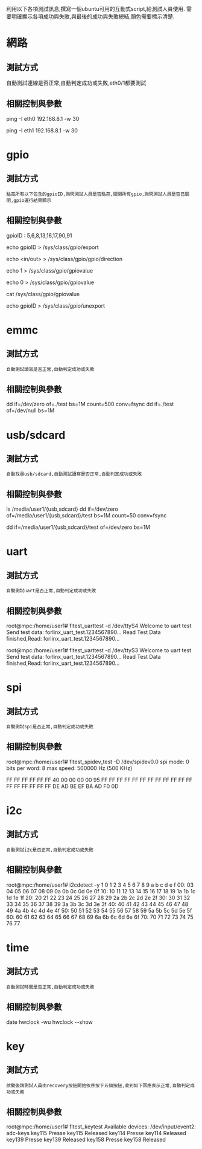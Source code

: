 
利用以下各項測試訊息,撰寫一個ubuntu可用的互動式script,給測試人員使用.
需要明確顯示各項成功與失敗,與最後的成功與失敗總結,顏色需要標示清楚.

# 網路

## 測試方式
   自動測試連線是否正常,自動判定成功或失敗,eth0/1都要測試

## 相關控制與參數
ping -I eth0 192.168.8.1 -w 30

ping -I eth1 192.168.8.1 -w 30


# gpio

## 測試方式
    點亮所有以下包含的gpioID,詢問測試人員是否點亮,關閉所有gpio,詢問測試人員是否已關閉,gpio運行結果顯示

## 相關控制與參數
gpioID : 5,6,8,13,16,17,90,91

echo gpioID > /sys/class/gpio/export

echo <in/out> > /sys/class/gpio/gpio<gpioID>/direction

echo 1 > /sys/class/gpio/gpio<gpioID>value

echo 0 > /sys/class/gpio/gpio<gpioID>value

cat /sys/class/gpio/gpio<gpioID>value

echo gpioID > /sys/class/gpio/unexport


# emmc

## 測試方式
    自動測試讀寫是否正常,自動判定成功或失敗

## 相關控制與參數
dd if=/dev/zero of=./test bs=1M count=500 conv=fsync
dd if=./test of=/dev/null bs=1M

# usb/sdcard

## 測試方式
    自動找尋usb/sdcard,自動測試讀寫是否正常,自動判定成功或失敗

## 相關控制與參數
ls /media/user1/{usb,sdcard}
dd if=/dev/zero of=/media/user1/{usb,sdcard}/test bs=1M count=50 conv=fsync

dd if=/media/user1/{usb,sdcard}/test of=/dev/zero bs=1M


# uart
## 測試方式
    自動測試uart是否正常,自動判定成功或失敗

## 相關控制與參數
root@mpc:/home/user1# fltest_uarttest -d /dev/ttyS4
Welcome to uart test
Send test data:
forlinx_uart_test.1234567890...
Read Test Data finished,Read:
forlinx_uart_test.1234567890...

root@mpc:/home/user1# fltest_uarttest -d /dev/ttyS3
Welcome to uart test
Send test data:
forlinx_uart_test.1234567890...
Read Test Data finished,Read:
forlinx_uart_test.1234567890...


# spi
## 測試方式
    自動測試spi是否正常,自動判定成功或失敗

## 相關控制與參數

root@mpc:/home/user1# fltest_spidev_test -D /dev/spidev0.0
spi mode: 0
bits per word: 8
max speed: 500000 Hz (500 KHz)

FF FF FF FF FF FF
40 00 00 00 00 95
FF FF FF FF FF FF
FF FF FF FF FF FF
FF FF FF FF FF FF
DE AD BE EF BA AD
F0 0D

# i2c
## 測試方式
    自動測試i2c是否正常,自動判定成功或失敗

## 相關控制與參數
root@mpc:/home/user1# i2cdetect -y 1
     0  1  2  3  4  5  6  7  8  9  a  b  c  d  e  f
00:          03 04 05 06 07 08 09 0a 0b 0c 0d 0e 0f
10: 10 11 12 13 14 15 16 17 18 19 1a 1b 1c 1d 1e 1f
20: 20 21 22 23 24 25 26 27 28 29 2a 2b 2c 2d 2e 2f
30: 30 31 32 33 34 35 36 37 38 39 3a 3b 3c 3d 3e 3f
40: 40 41 42 43 44 45 46 47 48 49 4a 4b 4c 4d 4e 4f
50: 50 51 52 53 54 55 56 57 58 59 5a 5b 5c 5d 5e 5f
60: 60 61 62 63 64 65 66 67 68 69 6a 6b 6c 6d 6e 6f
70: 70 71 72 73 74 75 76 77

# time
## 測試方式
    自動測試時間是否正常,自動判定成功或失敗

## 相關控制與參數
date
hwclock -wu 
hwclock --show

# key
## 測試方式
    啟動後請測試人員由recovery按鈕開始依序按下五個按鈕,收到如下回應表示正常,自動判定成功或失敗

## 相關控制與參數
root@mpc:/home/user1# fltest_keytest
Available devices:
/dev/input/event2:    adc-keys
key115 Presse
key115 Released
key114 Presse
key114 Released
key139 Presse
key139 Released
key158 Presse
key158 Released


